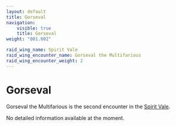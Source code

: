 ```yaml
---
layout: default
title: Gorseval
navigation:
    visible: true
    title: Gorseval
weight: "001.002"

raid_wing_name: Spirit Vale
raid_wing_encounter_name: Gorseval the Multifarious
raid_wing_encounter_weight: 2
---
```


# Gorseval
Gorseval the Multifarious is the second encounter in the [Spirit Vale](../).

No detailed information available at the moment.
